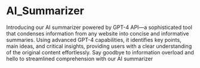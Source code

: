# AI_Summarizer

Introducing our AI summarizer powered by GPT-4 API—a sophisticated tool that condenses information from any website into concise and informative summaries.
Using advanced GPT-4 capabilities, it identifies key points, main ideas, and critical insights, providing users with a clear understanding of the original content effortlessly.
Say goodbye to information overload and hello to streamlined comprehension with our AI summarizer
